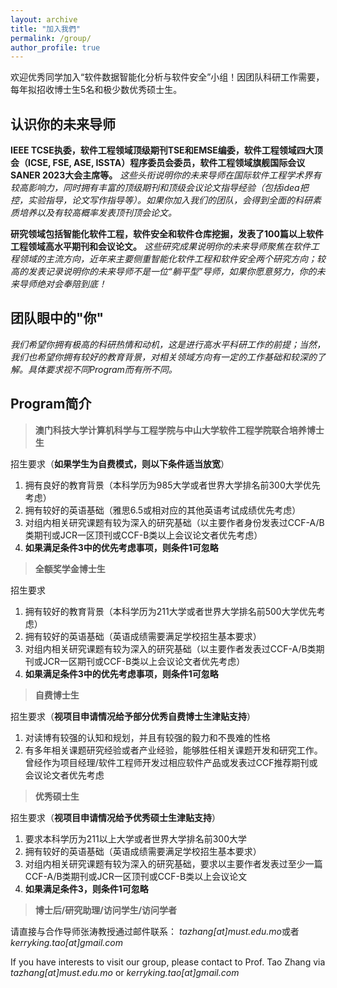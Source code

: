 ```yaml
---
layout: archive
title: "加入我們"
permalink: /group/
author_profile: true
---
```

欢迎优秀同学加入“软件数据智能化分析与软件安全”小组！因团队科研工作需要，每年拟招收博士生5名和极少数优秀硕士生。

认识你的未来导师
------
**IEEE TCSE执委，软件工程领域顶级期刊TSE和EMSE编委，软件工程领域四大顶会（ICSE, FSE, ASE, ISSTA）程序委员会委员，软件工程领域旗舰国际会议SANER 2023大会主席等。** 
*这些头衔说明你的未来导师在国际软件工程学术界有较高影响力，同时拥有丰富的顶级期刊和顶级会议论文指导经验（包括idea把控，实验指导，论文写作指导等）。如果你加入我们的团队，会得到全面的科研素质培养以及有较高概率发表顶刊顶会论文。*

**研究领域包括智能化软件工程，软件安全和软件仓库挖掘，发表了100篇以上软件工程领域高水平期刊和会议论文。**
*这些研究成果说明你的未来导师聚焦在软件工程领域的主流方向，近年来主要侧重智能化软件工程和软件安全两个研究方向；较高的发表记录说明你的未来导师不是一位“躺平型”导师，如果你愿意努力，你的未来导师绝对会奉陪到底！*

团队眼中的"你"
------
*我们希望你拥有极高的科研热情和动机，这是进行高水平科研工作的前提；当然，我们也希望你拥有较好的教育背景，对相关领域方向有一定的工作基础和较深的了解。具体要求视不同Program而有所不同。*

Program简介
------
>**澳门科技大学计算机科学与工程学院与中山大学软件工程学院联合培养博士生**

招生要求（**如果学生为自费模式，则以下条件适当放宽**）
1. 拥有良好的教育背景（本科学历为985大学或者世界大学排名前300大学优先考虑）
2. 拥有较好的英语基础（雅思6.5或相对应的其他英语考试成绩优先考虑）
3. 对组内相关研究课题有较为深入的研究基础（以主要作者身份发表过CCF-A/B类期刊或JCR一区顶刊或CCF-B类以上会议论文者优先考虑）
4. **如果满足条件3中的优先考虑事项，则条件1可忽略**


>**全额奖学金博士生**

招生要求
1. 拥有较好的教育背景（本科学历为211大学或者世界大学排名前500大学优先考虑）
2. 拥有较好的英语基础（英语成绩需要满足学校招生基本要求）
3. 对组内相关研究课题有较为深入的研究基础（以主要作者发表过CCF-A/B类期刊或JCR一区期刊或CCF-B类以上会议论文者优先考虑）
4. **如果满足条件3中的优先考虑事项，则条件1可忽略**

>**自费博士生**

招生要求（**视项目申请情况给予部分优秀自费博士生津贴支持**）
1. 对读博有较强的认知和规划，并且有较强的毅力和不畏难的性格
2. 有多年相关课题研究经验或者产业经验，能够胜任相关课题开发和研究工作。曾经作为项目经理/软件工程师开发过相应软件产品或发表过CCF推荐期刊或会议论文者优先考虑

>**优秀硕士生**

招生要求（**视项目申请情况给予优秀硕士生津贴支持**）
1. 要求本科学历为211以上大学或者世界大学排名前300大学
2. 拥有较好的英语基础（英语成绩需要满足学校招生基本要求）
3. 对组内相关研究课题有较为深入的研究基础，要求以主要作者发表过至少一篇CCF-A/B类期刊或JCR一区顶刊或CCF-B类以上会议论文
4. **如果满足条件3，则条件1可忽略**

>**博士后/研究助理/访问学生/访问学者**

请直接与合作导师张涛教授通过邮件联系： *tazhang[at]must.edu.mo*或者*kerryking.tao[at]gmail.com*

If you have interests to visit our group, please contact to Prof. Tao Zhang via *tazhang[at]must.edu.mo* or *kerryking.tao[at]gmail.com*







